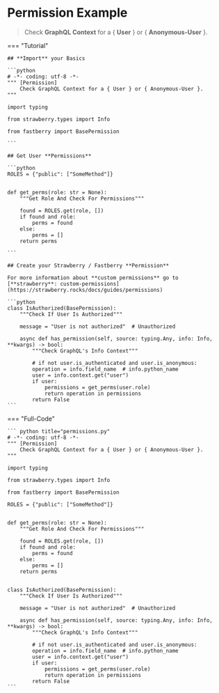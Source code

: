# **Permission** Example

> Check **GraphQL Context** for a { **User** } or { **Anonymous-User** }.

=== "Tutorial"

    ## **Import** your Basics

    ```python
    # -*- coding: utf-8 -*-
    """ [Permission]
        Check GraphQL Context for a { User } or { Anonymous-User }.
    """

    import typing

    from strawberry.types import Info

    from fastberry import BasePermission

    ```

    ## Get User **Permissions**

    ```python
    ROLES = {"public": ["SomeMethod"]}


    def get_perms(role: str = None):
        """Get Role And Check For Permissions"""

        found = ROLES.get(role, [])
        if found and role:
            perms = found
        else:
            perms = []
        return perms

    ```

    ## Create your Strawberry / Fastberry **Permission**

    For more information about **custom permissions** go to [**strawberry**: custom-permissions](https://strawberry.rocks/docs/guides/permissions)

    ```python
    class IsAuthorized(BasePermission):
        """Check If User Is Authorized"""

        message = "User is not authorized"  # Unauthorized

        async def has_permission(self, source: typing.Any, info: Info, **kwargs) -> bool:
            """Check GraphQL's Info Context"""

            # if not user.is_authenticated and user.is_anonymous:
            operation = info.field_name  # info.python_name
            user = info.context.get("user")
            if user:
                permissions = get_perms(user.role)
                return operation in permissions
            return False
    ```

=== "Full-Code"

    ``` python title="permissions.py"
    # -*- coding: utf-8 -*-
    """ [Permission]
        Check GraphQL Context for a { User } or { Anonymous-User }.
    """

    import typing

    from strawberry.types import Info

    from fastberry import BasePermission

    ROLES = {"public": ["SomeMethod"]}


    def get_perms(role: str = None):
        """Get Role And Check For Permissions"""

        found = ROLES.get(role, [])
        if found and role:
            perms = found
        else:
            perms = []
        return perms


    class IsAuthorized(BasePermission):
        """Check If User Is Authorized"""

        message = "User is not authorized"  # Unauthorized

        async def has_permission(self, source: typing.Any, info: Info, **kwargs) -> bool:
            """Check GraphQL's Info Context"""

            # if not user.is_authenticated and user.is_anonymous:
            operation = info.field_name  # info.python_name
            user = info.context.get("user")
            if user:
                permissions = get_perms(user.role)
                return operation in permissions
            return False
    ```
